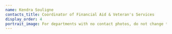 ```yaml
---
name: Kendra Souligne
contacts_title: Coordinator of Financial Aid & Veteran's Services
display_order: 4
portrait_image: For departments with no contact photos, do not change this field.
---
```

